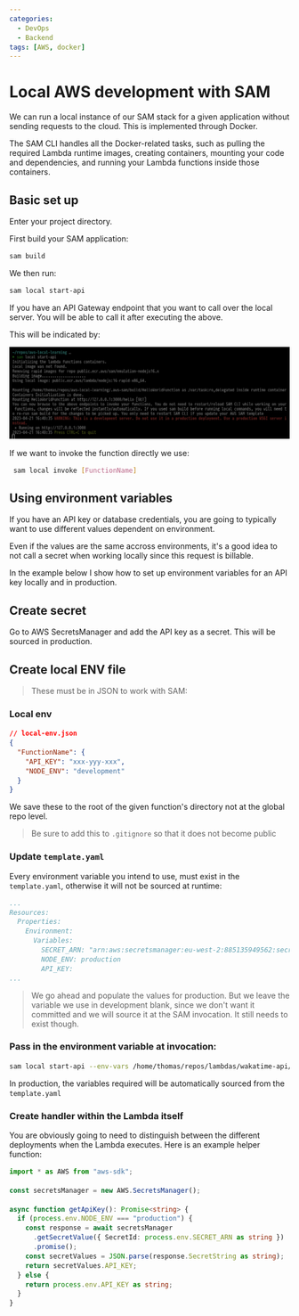 ```yaml
---
categories:
  - DevOps
  - Backend
tags: [AWS, docker]
---
```


# Local AWS development with SAM

We can run a local instance of our SAM stack for a given application without sending requests to the cloud. This is implemented through Docker.

The SAM CLI handles all the Docker-related tasks, such as pulling the required Lambda runtime images, creating containers, mounting your code and dependencies, and running your Lambda functions inside those containers.

## Basic set up

Enter your project directory.

First build your SAM application:

```sh
sam build
```

We then run:

```sh
sam local start-api
```

If you have an API Gateway endpoint that you want to call over the local server. You will be able to call it after executing the above.

This will be indicated by:

![](/_img/local-sam-docker.png)

If we want to invoke the function directly we use:

```sh
 sam local invoke [FunctionName]
```

## Using environment variables

If you have an API key or database credentials, you are going to typically want to use different values dependent on environment.

Even if the values are the same accross environments, it's a good idea to not call a secret when working locally since this request is billable.

In the example below I show how to set up environment variables for an API key locally and in production.

## Create secret

Go to AWS SecretsManager and add the API key as a secret. This will be sourced in production.

## Create local ENV file

> These must be in JSON to work with SAM:

### Local env

```json
// local-env.json
{
  "FunctionName": {
    "API_KEY": "xxx-yyy-xxx",
    "NODE_ENV": "development"
  }
}
```

We save these to the root of the given function's directory not at the global repo level.

> Be sure to add this to `.gitignore` so that it does not become public

### Update `template.yaml`

Every environment variable you intend to use, must exist in the `template.yaml`, otherwise it will not be sourced at runtime:

```yaml
...
Resources:
  Properties:
    Environment:
      Variables:
        SECRET_ARN: "arn:aws:secretsmanager:eu-west-2:885135949562:secret:wakatime-api-key-X9oF3v",
        NODE_ENV: production
        API_KEY:
...
```

> We go ahead and populate the values for production. But we leave the variable we use in development blank, since we don't want it committed and we will source it at the SAM invocation. It still needs to exist though.

### Pass in the environment variable at invocation:

```sh
sam local start-api --env-vars /home/thomas/repos/lambdas/wakatime-api/get-coding-stats/local-env.json
```

In production, the variables required will be automatically sourced from the `template.yaml`

### Create handler within the Lambda itself

You are obviously going to need to distinguish between the different deployments when the Lambda executes. Here is an example helper function:

```ts
import * as AWS from "aws-sdk";

const secretsManager = new AWS.SecretsManager();

async function getApiKey(): Promise<string> {
  if (process.env.NODE_ENV === "production") {
    const response = await secretsManager
      .getSecretValue({ SecretId: process.env.SECRET_ARN as string })
      .promise();
    const secretValues = JSON.parse(response.SecretString as string);
    return secretValues.API_KEY;
  } else {
    return process.env.API_KEY as string;
  }
}
```
